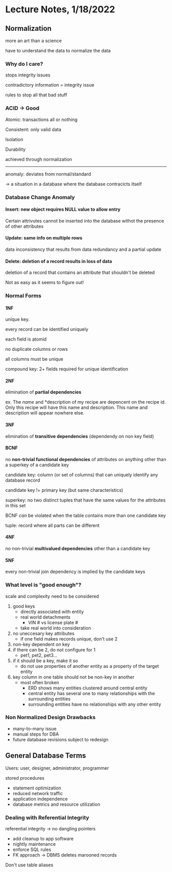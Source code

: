 # Lecture Notes, 1/18/2022

## Normalization

more an art than a science

have to understand the data to normalize the data

### Why do I care?

stops integrity issues

contradictory information = integrity issue

rules to stop all that bad stuff

### ACID -> Good

Atomic: transactions all or nothing

Consistent: only valid data

Isolation

Durability

achieved through normalization

---

anomaly: deviates from normal/standard

-> a situation in a database where the database contracicts itself

### Database Change Anomaly

#### Insert: new object requires NULL value to allow entry

Certain attrivutes cannot be inserted into the database withot the presence of other attributes

#### Update: same info on multiple rows

data inconsistency that results from data redundancy and a partial update

#### Delete: deletion of a record results in loss of data

deletion of a record that contains an attribute that shouldn't be deleted

Not as easy as it seems to figure out!

### Normal Forms

#### 1NF

unique key.

every record can be identified uniquely

each field is atomid

no duplicate columns or rows

all columns must be unique

compound key: 2+ fields required for unique identification

#### 2NF

elimination of **partial dependencies**

ex. The *name* and *description of my recipe are depencent on the recipe id. Only this recipe will have this name and description. This name and description will appear nowhere else.

#### 3NF

elimination of **transitive dependencies** (dependendy on non key field)

#### BCNF

no **non-trivial functional dependencies** of attributes on anything other than a superkey of a candidate key

candidate key: column (or set of columns) that can uniquely identify any database record

candidate key != primary key (but same characteristics)

superkey: no two distinct tuples that have the same values for the attributes in this set

BCNF *can* be violated when the table contains more than one candidate key

tuple: record where all parts can be different

#### 4NF

no non-trivial **multivalued dependencies** other than a candidate key

#### 5NF

every non-trivial join dependency is implied by the candidate keys

### What level is "good enough"?

scale and complexity need to be considered

1. good keys
    - directly associated with entity
    - real world detachments
        - VIN # vs license plate #
    - take real world into consideration
1. no uneccesary key attributes
    - if one field makes records unique, don't use 2
1. non-key dependent on key
1. if there can be 2, do not configure for 1
    - pet1, pet2, pet3...
1. if it should be a key, make it so
    - do not use properties of another entity as a property of the target entity
1. key column in one table should not be non-key in another
    - most often broken
        - ERD shows many entities clustered around central entity
        - central entity has several one to many relationships with the surrounding entities
        - surrounding entities have no relationships with any other entity

### Non Normalized Design Drawbacks

- many-to-many issue
- manual steps for DBA
- future database revisions subject to redesign

## General Database Terms

Users: user, designer, administrator, programmer

stored procedures 
- statement optimization
- reduced network traffic
- application independence
- database metrics and resource utilization

### Dealing with Referential Integrity

referential integrity -> no dangling pointers

- add cleanup to app software
- nightly maintenance
- enforce SQL rules
- FK approach  -> DBMS deletes marooned records

Don't use table aliases

